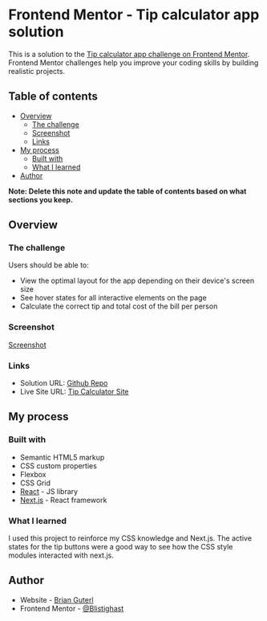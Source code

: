 # Frontend Mentor - Tip calculator app solution

This is a solution to the [Tip calculator app challenge on Frontend Mentor](https://www.frontendmentor.io/challenges/tip-calculator-app-ugJNGbJUX). Frontend Mentor challenges help you improve your coding skills by building realistic projects.

## Table of contents

- [Overview](#overview)
  - [The challenge](#the-challenge)
  - [Screenshot](#screenshot)
  - [Links](#links)
- [My process](#my-process)
  - [Built with](#built-with)
  - [What I learned](#what-i-learned)
- [Author](#author)

**Note: Delete this note and update the table of contents based on what sections you keep.**

## Overview

### The challenge

Users should be able to:

- View the optimal layout for the app depending on their device's screen size
- See hover states for all interactive elements on the page
- Calculate the correct tip and total cost of the bill per person

### Screenshot

[Screenshot](./public/Tip-Calc.png)

### Links

- Solution URL: [Github Repo](https://github.com/Blistighast/tip-calculator.git)
- Live Site URL: [Tip Calculator Site](https://tip-calculator-nu.vercel.app/)

## My process

### Built with

- Semantic HTML5 markup
- CSS custom properties
- Flexbox
- CSS Grid
- [React](https://reactjs.org/) - JS library
- [Next.js](https://nextjs.org/) - React framework

### What I learned

I used this project to reinforce my CSS knowledge and Next.js. The active states for the tip buttons
were a good way to see how the CSS style modules interacted with next.js.

## Author

- Website - [Brian Guterl](https://brianguterl.com/)
- Frontend Mentor - [@Blistighast](https://www.frontendmentor.io/profile/Blistighast)
